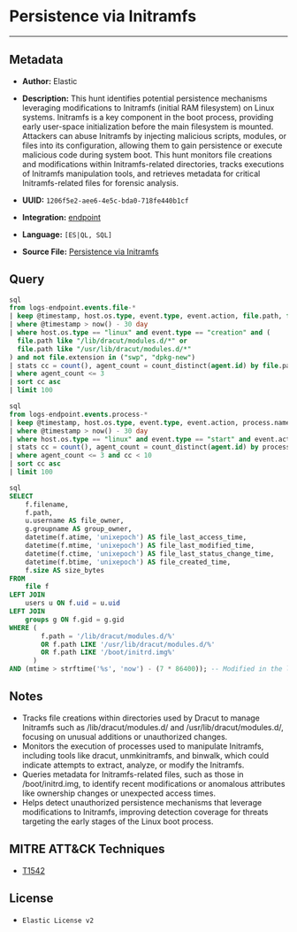 # Persistence via Initramfs

---

## Metadata

- **Author:** Elastic
- **Description:** This hunt identifies potential persistence mechanisms leveraging modifications to Initramfs (initial RAM filesystem) on Linux systems. Initramfs is a key component in the boot process, providing early user-space initialization before the main filesystem is mounted. Attackers can abuse Initramfs by injecting malicious scripts, modules, or files into its configuration, allowing them to gain persistence or execute malicious code during system boot. This hunt monitors file creations and modifications within Initramfs-related directories, tracks executions of Initramfs manipulation tools, and retrieves metadata for critical Initramfs-related files for forensic analysis.

- **UUID:** `1206f5e2-aee6-4e5c-bda0-718fe440b1cf`
- **Integration:** [endpoint](https://docs.elastic.co/integrations/endpoint)
- **Language:** `[ES|QL, SQL]`
- **Source File:** [Persistence via Initramfs](../queries/persistence_via_initramfs.toml)

## Query

```sql
sql
from logs-endpoint.events.file-*
| keep @timestamp, host.os.type, event.type, event.action, file.path, file.extension, process.executable, agent.id
| where @timestamp > now() - 30 day
| where host.os.type == "linux" and event.type == "creation" and (
  file.path like "/lib/dracut/modules.d/*" or
  file.path like "/usr/lib/dracut/modules.d/*"
) and not file.extension in ("swp", "dpkg-new")
| stats cc = count(), agent_count = count_distinct(agent.id) by file.path, process.executable
| where agent_count <= 3
| sort cc asc
| limit 100
```

```sql
sql
from logs-endpoint.events.process-*
| keep @timestamp, host.os.type, event.type, event.action, process.name, process.executable, process.parent.executable, agent.id
| where @timestamp > now() - 30 day
| where host.os.type == "linux" and event.type == "start" and event.action == "exec" and process.name in ("unmkinitramfs", "dracut", "binwalk")
| stats cc = count(), agent_count = count_distinct(agent.id) by process.executable, process.parent.executable
| where agent_count <= 3 and cc < 10
| sort cc asc
| limit 100
```

```sql
sql
SELECT
    f.filename,
    f.path,
    u.username AS file_owner,
    g.groupname AS group_owner,
    datetime(f.atime, 'unixepoch') AS file_last_access_time,
    datetime(f.mtime, 'unixepoch') AS file_last_modified_time,
    datetime(f.ctime, 'unixepoch') AS file_last_status_change_time,
    datetime(f.btime, 'unixepoch') AS file_created_time,
    f.size AS size_bytes
FROM
    file f
LEFT JOIN
    users u ON f.uid = u.uid
LEFT JOIN
    groups g ON f.gid = g.gid
WHERE (
        f.path = '/lib/dracut/modules.d/%'
        OR f.path LIKE '/usr/lib/dracut/modules.d/%'
        OR f.path LIKE '/boot/initrd.img%'
      )
AND (mtime > strftime('%s', 'now') - (7 * 86400)); -- Modified in the last 7 days
```

## Notes

- Tracks file creations within directories used by Dracut to manage Initramfs such as /lib/dracut/modules.d/ and /usr/lib/dracut/modules.d/, focusing on unusual additions or unauthorized changes.
- Monitors the execution of processes used to manipulate Initramfs, including tools like dracut, unmkinitramfs, and binwalk, which could indicate attempts to extract, analyze, or modify the Initramfs.
- Queries metadata for Initramfs-related files, such as those in /boot/initrd.img, to identify recent modifications or anomalous attributes like ownership changes or unexpected access times.
- Helps detect unauthorized persistence mechanisms that leverage modifications to Initramfs, improving detection coverage for threats targeting the early stages of the Linux boot process.

## MITRE ATT&CK Techniques

- [T1542](https://attack.mitre.org/techniques/T1542)

## License

- `Elastic License v2`
